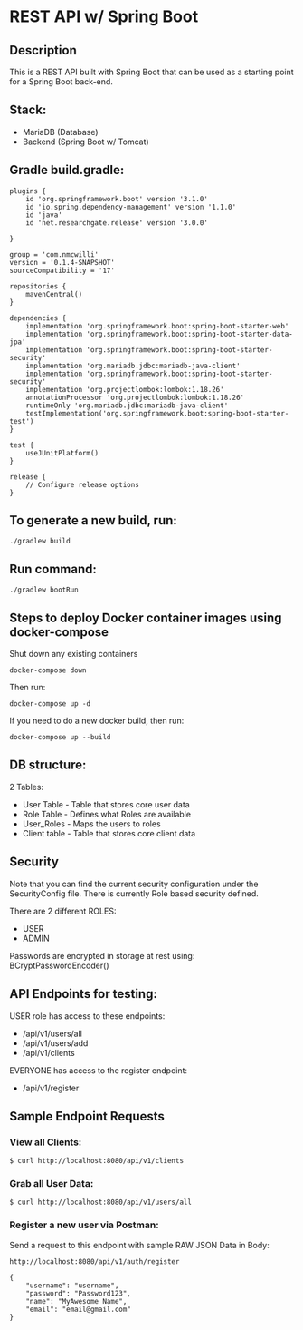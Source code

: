 # REST API w/ Spring Boot

## Description

This is a REST API built with Spring Boot that can be used as a starting point for a Spring Boot back-end.

## Stack:
- MariaDB (Database)
- Backend (Spring Boot w/ Tomcat)

## Gradle build.gradle:
```
plugins {
	id 'org.springframework.boot' version '3.1.0'
	id 'io.spring.dependency-management' version '1.1.0'
	id 'java'
	id 'net.researchgate.release' version '3.0.0'

}

group = 'com.nmcwilli'
version = '0.1.4-SNAPSHOT'
sourceCompatibility = '17'

repositories {
	mavenCentral()
}

dependencies {
	implementation 'org.springframework.boot:spring-boot-starter-web'
	implementation 'org.springframework.boot:spring-boot-starter-data-jpa'
	implementation 'org.springframework.boot:spring-boot-starter-security'
	implementation 'org.mariadb.jdbc:mariadb-java-client'
	implementation 'org.springframework.boot:spring-boot-starter-security'
	implementation 'org.projectlombok:lombok:1.18.26'
	annotationProcessor 'org.projectlombok:lombok:1.18.26'
	runtimeOnly 'org.mariadb.jdbc:mariadb-java-client'
	testImplementation('org.springframework.boot:spring-boot-starter-test')
}

test {
	useJUnitPlatform()
}

release {
	// Configure release options
}
```

## To generate a new build, run:
```
./gradlew build
```

## Run command:
```
./gradlew bootRun
```

## Steps to deploy Docker container images using docker-compose
Shut down any existing containers
```
docker-compose down
```
Then run:
```
docker-compose up -d
```
If you need to do a new docker build, then run: 
```
docker-compose up --build
```


## DB structure: 
2 Tables:
- User Table - Table that stores core user data 
- Role Table - Defines what Roles are available 
- User_Roles - Maps the users to roles 
- Client table - Table that stores core client data 

## Security 

Note that you can find the current security configuration under the SecurityConfig 
file. There is currently Role based security defined. 

There are 2 different ROLES:
- USER
- ADMIN

Passwords are encrypted in storage at rest using:
BCryptPasswordEncoder() 

## API Endpoints for testing:

USER role has access to these endpoints: 

- /api/v1/users/all
- /api/v1/users/add 
- /api/v1/clients

EVERYONE has access to the register endpoint: 

- /api/v1/register

## Sample Endpoint Requests

### View all Clients: 
```
$ curl http://localhost:8080/api/v1/clients
```

### Grab all User Data:
```
$ curl http://localhost:8080/api/v1/users/all
```

### Register a new user via Postman:

Send a request to this endpoint with sample RAW JSON Data in Body:
```
http://localhost:8080/api/v1/auth/register
```
```
{
    "username": "username", 
    "password": "Password123",
    "name": "MyAwesome Name",
    "email": "email@gmail.com"
}
```
